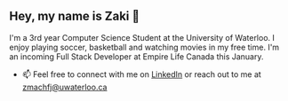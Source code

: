 ## Hey, my name is Zaki 👋

I'm a 3rd year Computer Science Student at the University of Waterloo. I enjoy playing soccer, basketball and watching movies in my free time. I'm an incoming Full Stack Developer at Empire Life Canada this January.

- 📫 Feel free to connect with me on <a href="http://linkedin.com/in/zaki-machfj" target="_blank">LinkedIn</a> or reach out to me at <a href="mailto:zmachfj@uwaterloo.ca">zmachfj@uwaterloo.ca</a>

